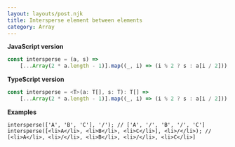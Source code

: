 ```yaml
---
layout: layouts/post.njk
title: Intersperse element between elements
category: Array
---
```


**JavaScript version**

```js
const intersperse = (a, s) =>
	[...Array(2 * a.length - 1)].map((_, i) => (i % 2 ? s : a[i / 2]));
```

**TypeScript version**

```ts
const intersperse = <T>(a: T[], s: T): T[] =>
	[...Array(2 * a.length - 1)].map((_, i) => (i % 2 ? s : a[i / 2]));
```

**Examples**

```tsx
intersperse(['A', 'B', 'C'], '/'); // ['A', '/', 'B', '/', 'C']
intersperse([<li>A</li>, <li>B</li>, <li>C</li>], <li>/</li>); // [<li>A</li>, <li>/</li>, <li>B</li>, <li>/</li>, <li>C</li>]
```
